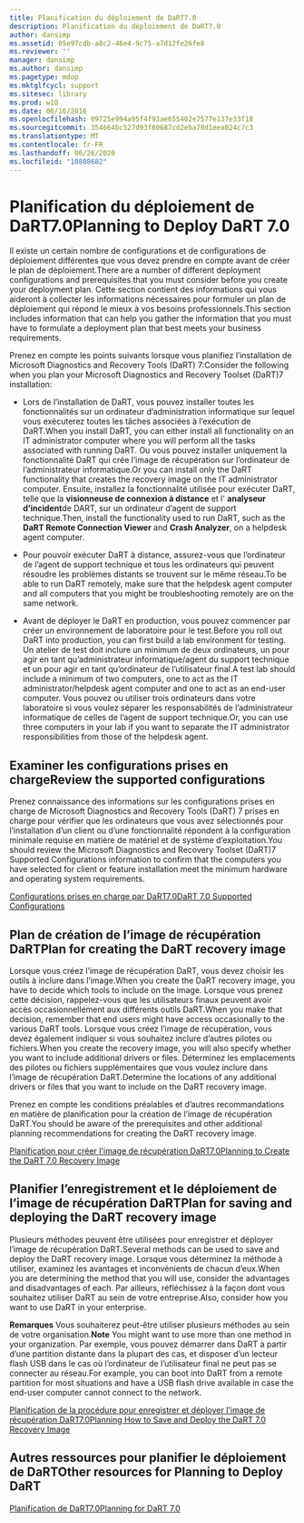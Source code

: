 ```yaml
---
title: Planification du déploiement de DaRT7.0
description: Planification du déploiement de DaRT7.0
author: dansimp
ms.assetid: 05e97cdb-a8c2-46e4-9c75-a7d12fe26fe8
ms.reviewer: ''
manager: dansimp
ms.author: dansimp
ms.pagetype: mdop
ms.mktglfcycl: support
ms.sitesec: library
ms.prod: w10
ms.date: 06/16/2016
ms.openlocfilehash: 09725e994a95f4f93ae655402e7577e137e33f18
ms.sourcegitcommit: 354664bc527d93f80687cd2eba70d1eea024c7c3
ms.translationtype: MT
ms.contentlocale: fr-FR
ms.lasthandoff: 06/26/2020
ms.locfileid: "10808682"
---
```

# <span data-ttu-id="00516-103">Planification du déploiement de DaRT7.0</span><span class="sxs-lookup"><span data-stu-id="00516-103">Planning to Deploy DaRT 7.0</span></span>


<span data-ttu-id="00516-104">Il existe un certain nombre de configurations et de configurations de déploiement différentes que vous devez prendre en compte avant de créer le plan de déploiement.</span><span class="sxs-lookup"><span data-stu-id="00516-104">There are a number of different deployment configurations and prerequisites that you must consider before you create your deployment plan.</span></span> <span data-ttu-id="00516-105">Cette section contient des informations qui vous aideront à collecter les informations nécessaires pour formuler un plan de déploiement qui répond le mieux à vos besoins professionnels.</span><span class="sxs-lookup"><span data-stu-id="00516-105">This section includes information that can help you gather the information that you must have to formulate a deployment plan that best meets your business requirements.</span></span>

<span data-ttu-id="00516-106">Prenez en compte les points suivants lorsque vous planifiez l’installation de Microsoft Diagnostics and Recovery Tools (DaRT) 7:</span><span class="sxs-lookup"><span data-stu-id="00516-106">Consider the following when you plan your Microsoft Diagnostics and Recovery Toolset (DaRT)7 installation:</span></span>

-   <span data-ttu-id="00516-107">Lors de l’installation de DaRT, vous pouvez installer toutes les fonctionnalités sur un ordinateur d’administration informatique sur lequel vous exécuterez toutes les tâches associées à l’exécution de DaRT.</span><span class="sxs-lookup"><span data-stu-id="00516-107">When you install DaRT, you can either install all functionality on an IT administrator computer where you will perform all the tasks associated with running DaRT.</span></span> <span data-ttu-id="00516-108">Ou vous pouvez installer uniquement la fonctionnalité DaRT qui crée l’image de récupération sur l’ordinateur de l’administrateur informatique.</span><span class="sxs-lookup"><span data-stu-id="00516-108">Or you can install only the DaRT functionality that creates the recovery image on the IT administrator computer.</span></span> <span data-ttu-id="00516-109">Ensuite, installez la fonctionnalité utilisée pour exécuter DaRT, telle que la **visionneuse de connexion à distance** et l' **analyseur d’incident**de DART, sur un ordinateur d’agent de support technique.</span><span class="sxs-lookup"><span data-stu-id="00516-109">Then, install the functionality used to run DaRT, such as the **DaRT Remote Connection Viewer** and **Crash Analyzer**, on a helpdesk agent computer.</span></span>

-   <span data-ttu-id="00516-110">Pour pouvoir exécuter DaRT à distance, assurez-vous que l’ordinateur de l’agent de support technique et tous les ordinateurs qui peuvent résoudre les problèmes distants se trouvent sur le même réseau.</span><span class="sxs-lookup"><span data-stu-id="00516-110">To be able to run DaRT remotely, make sure that the helpdesk agent computer and all computers that you might be troubleshooting remotely are on the same network.</span></span>

-   <span data-ttu-id="00516-111">Avant de déployer le DaRT en production, vous pouvez commencer par créer un environnement de laboratoire pour le test.</span><span class="sxs-lookup"><span data-stu-id="00516-111">Before you roll out DaRT into production, you can first build a lab environment for testing.</span></span> <span data-ttu-id="00516-112">Un atelier de test doit inclure un minimum de deux ordinateurs, un pour agir en tant qu’administrateur informatique/agent du support technique et un pour agir en tant qu’ordinateur de l’utilisateur final.</span><span class="sxs-lookup"><span data-stu-id="00516-112">A test lab should include a minimum of two computers, one to act as the IT administrator/helpdesk agent computer and one to act as an end-user computer.</span></span> <span data-ttu-id="00516-113">Vous pouvez ou utiliser trois ordinateurs dans votre laboratoire si vous voulez séparer les responsabilités de l’administrateur informatique de celles de l’agent de support technique.</span><span class="sxs-lookup"><span data-stu-id="00516-113">Or, you can use three computers in your lab if you want to separate the IT administrator responsibilities from those of the helpdesk agent.</span></span>

## <span data-ttu-id="00516-114">Examiner les configurations prises en charge</span><span class="sxs-lookup"><span data-stu-id="00516-114">Review the supported configurations</span></span>


<span data-ttu-id="00516-115">Prenez connaissance des informations sur les configurations prises en charge de Microsoft Diagnostics and Recovery Tools (DaRT) 7 prises en charge pour vérifier que les ordinateurs que vous avez sélectionnés pour l’installation d’un client ou d’une fonctionnalité répondent à la configuration minimale requise en matière de matériel et de système d’exploitation.</span><span class="sxs-lookup"><span data-stu-id="00516-115">You should review the Microsoft Diagnostics and Recovery Toolset (DaRT)7 Supported Configurations information to confirm that the computers you have selected for client or feature installation meet the minimum hardware and operating system requirements.</span></span>

[<span data-ttu-id="00516-116">Configurations prises en charge par DaRT7.0</span><span class="sxs-lookup"><span data-stu-id="00516-116">DaRT 7.0 Supported Configurations</span></span>](dart-70-supported-configurations-dart-7.md)

## <span data-ttu-id="00516-117">Plan de création de l’image de récupération DaRT</span><span class="sxs-lookup"><span data-stu-id="00516-117">Plan for creating the DaRT recovery image</span></span>


<span data-ttu-id="00516-118">Lorsque vous créez l’image de récupération DaRT, vous devez choisir les outils à inclure dans l’image.</span><span class="sxs-lookup"><span data-stu-id="00516-118">When you create the DaRT recovery image, you have to decide which tools to include on the image.</span></span> <span data-ttu-id="00516-119">Lorsque vous prenez cette décision, rappelez-vous que les utilisateurs finaux peuvent avoir accès occasionnellement aux différents outils DaRT.</span><span class="sxs-lookup"><span data-stu-id="00516-119">When you make that decision, remember that end users might have access occasionally to the various DaRT tools.</span></span> <span data-ttu-id="00516-120">Lorsque vous créez l’image de récupération, vous devez également indiquer si vous souhaitez inclure d’autres pilotes ou fichiers.</span><span class="sxs-lookup"><span data-stu-id="00516-120">When you create the recovery image, you will also specify whether you want to include additional drivers or files.</span></span> <span data-ttu-id="00516-121">Déterminez les emplacements des pilotes ou fichiers supplémentaires que vous voulez inclure dans l’image de récupération DaRT.</span><span class="sxs-lookup"><span data-stu-id="00516-121">Determine the locations of any additional drivers or files that you want to include on the DaRT recovery image.</span></span>

<span data-ttu-id="00516-122">Prenez en compte les conditions préalables et d’autres recommandations en matière de planification pour la création de l’image de récupération DaRT.</span><span class="sxs-lookup"><span data-stu-id="00516-122">You should be aware of the prerequisites and other additional planning recommendations for creating the DaRT recovery image.</span></span>

[<span data-ttu-id="00516-123">Planification pour créer l'image de récupération DaRT7.0</span><span class="sxs-lookup"><span data-stu-id="00516-123">Planning to Create the DaRT 7.0 Recovery Image</span></span>](planning-to-create-the-dart-70-recovery-image.md)

## <span data-ttu-id="00516-124">Planifier l’enregistrement et le déploiement de l’image de récupération DaRT</span><span class="sxs-lookup"><span data-stu-id="00516-124">Plan for saving and deploying the DaRT recovery image</span></span>


<span data-ttu-id="00516-125">Plusieurs méthodes peuvent être utilisées pour enregistrer et déployer l’image de récupération DaRT.</span><span class="sxs-lookup"><span data-stu-id="00516-125">Several methods can be used to save and deploy the DaRT recovery image.</span></span> <span data-ttu-id="00516-126">Lorsque vous déterminez la méthode à utiliser, examinez les avantages et inconvénients de chacun d’eux.</span><span class="sxs-lookup"><span data-stu-id="00516-126">When you are determining the method that you will use, consider the advantages and disadvantages of each.</span></span> <span data-ttu-id="00516-127">Par ailleurs, réfléchissez à la façon dont vous souhaitez utiliser DaRT au sein de votre entreprise.</span><span class="sxs-lookup"><span data-stu-id="00516-127">Also, consider how you want to use DaRT in your enterprise.</span></span>

<span data-ttu-id="00516-128">**Remarques**  Vous souhaiterez peut-être utiliser plusieurs méthodes au sein de votre organisation.</span><span class="sxs-lookup"><span data-stu-id="00516-128">**Note** You might want to use more than one method in your organization.</span></span> <span data-ttu-id="00516-129">Par exemple, vous pouvez démarrer dans DaRT à partir d’une partition distante dans la plupart des cas, et disposer d’un lecteur flash USB dans le cas où l’ordinateur de l’utilisateur final ne peut pas se connecter au réseau.</span><span class="sxs-lookup"><span data-stu-id="00516-129">For example, you can boot into DaRT from a remote partition for most situations and have a USB flash drive available in case the end-user computer cannot connect to the network.</span></span>

 

[<span data-ttu-id="00516-130">Planification de la procédure pour enregistrer et déployer l'image de récupération DaRT7.0</span><span class="sxs-lookup"><span data-stu-id="00516-130">Planning How to Save and Deploy the DaRT 7.0 Recovery Image</span></span>](planning-how-to-save-and-deploy-the-dart-70-recovery-image.md)

## <span data-ttu-id="00516-131">Autres ressources pour planifier le déploiement de DaRT</span><span class="sxs-lookup"><span data-stu-id="00516-131">Other resources for Planning to Deploy DaRT</span></span>


[<span data-ttu-id="00516-132">Planification de DaRT7.0</span><span class="sxs-lookup"><span data-stu-id="00516-132">Planning for DaRT 7.0</span></span>](planning-for-dart-70-new-ia.md)

 

 





